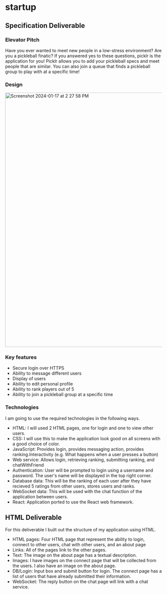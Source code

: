 # startup

## Specification Deliverable

### Elevator Pitch

Have you ever wanted to meet new people in a low-stress environment? Are you a pickleball finatic? If you answered yes to these questions, picklr is the application for you! Picklr allows you to add your pickleball specs and meet people that are similar. You can also join a queue that finds a pickleball group to play with at a specific time!

### Design
<img width="818" alt="Screenshot 2024-01-17 at 2 27 58 PM" src="https://github.com/allyyblack/startup/assets/144302508/fab698d5-af5a-4b84-adb5-949016f9ca12">

### Key features
- Secure login over HTTPS
- Ability to message different users
- Display of users
- Ability to edit personal profile
- Ability to rank players out of 5
- Ability to join a pickleball group at a specific time

### Technologies

I am going to use the required technologies in the following ways.
- HTML: I will used 2 HTML pages, one for login and one to view other users.
- CSS: I will use this to make the application look good on all screens with a good choice of color.
- JavaScript: Provides login, provides messaging action, provides ranking.Interactivity (e.g. What happens when a user presses a button)
- Web service: Allows login, retrieving ranking, submitting ranking, and chatWithFriend
- Authentication: User will be prompted to login using a username and password. The user's name will be displayed in the top right corner.
- Database data: This will be the ranking of each user after they have recieved 5 ratings from other users, stores users and ranks.
- WebSocket data: This will be used with the chat function of the application between users.
- React:  Application ported to use the React web framework.

## HTML Deliverable

For this deliverable I built out the structure of my application using HTML.

- HTML pages: Four HTML page that represent the ability to login, connect to other users, chat with other users, and an about page
- Links: All of the pages link to the other pages.
- Text: The image on the about page has a textual description.
- Images: I have images on the connect page that will be collected from the users. I also have an image on the about page. 
- DB/Login: Input box and submit button for login. The connect page has a list of users that have already submitted their information. 
- WebSocket: The reply button on the chat page will link with a chat service.